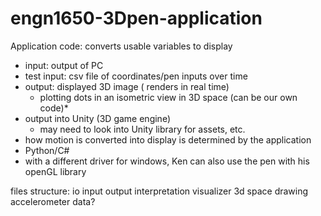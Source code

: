 # engn1650-3Dpen-application

Application code: converts usable variables to display
* input: output of PC
* test input: csv file of coordinates/pen inputs over time
* output: displayed 3D image ( renders in real time)
  * plotting dots in an isometric view in 3D space (can be our own code)* 
* output into Unity (3D game engine)
  * may need to look into Unity library for assets, etc. 
* how motion is converted into display is determined by the application
* Python/C#
* with a different driver for windows, Ken can also use the pen with his openGL library

files structure:
  io 
    input output interpretation
  visualizer
    3d space
    drawing
    accelerometer data?
